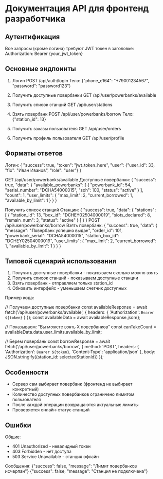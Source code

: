 # Документация API для фронтенд разработчика

## Аутентификация

Все запросы (кроме логина) требуют JWT токен в заголовке:
Authorization: Bearer {your_jwt_token}


## Основные эндпоинты

1. Логин
POST /api/auth/login
Тело: {"phone_e164": "+79001234567", "password": "password123"}

2. Получить доступные повербанки
GET /api/user/powerbanks/available

3. Получить список станций
GET /api/user/stations

4. Взять повербанк
POST /api/user/powerbanks/borrow
Тело: {"station_id": 13}


5. Получить заказы пользователя
GET /api/user/orders

6. Получить профиль пользователя
GET /api/user/profile


## Форматы ответов

Логин:
{
   "success": true,
  "token": "jwt_token_here",
  "user": {"user_id": 33, "fio": "Иван Иванов", "role": "user"}
}

GET /api/user/powerbanks/available
Доступные повербанки:
{
  "success": true,
  "data": {
    "available_powerbanks": [
      {
        "powerbank_id": 54,
        "serial_number": "DCHA54000015",
        "soh": 100,
        "status": "active"
      }
    ],
    "count": 1,
    "user_limits": {
      "max_limit": 2,
      "current_borrowed": 1,
      "available_by_limit": 1
    }
  }
}

 Получить список станций
Станции:
{
  "success": true,
  "data": {
    "stations": [
      {
        "station_id": 13,
        "box_id": "DCHEY02504000019",
        "slots_declared": 8,
        "remain_num": 3,
        "status": "active"
      }
    ]
  }
}
POST /api/user/powerbanks/borrow
Взять повербанк:
{
  "success": true,
  "data": {
    "message": "Повербанк успешно выдан",
    "order_id": 101,
    "powerbank_serial": "DCHA54000015",
    "station_box_id": "DCHEY02504000019",
    "user_limits": {
      "max_limit": 2,
      "current_borrowed": 1,
      "available_by_limit": 1
    }
  }
}


## Типовой сценарий использования

1. Получить доступные повербанки - показываем сколько можно взять
2. Получить список станций - показываем доступные станции
3. Взять повербанк - отправляем только station_id
4. Обновить интерфейс - уменьшаем счетчик доступных

Пример кода:

// Получаем доступные повербанки
const availableResponse = await fetch('/api/user/powerbanks/available', {
  headers: { 'Authorization': `Bearer ${token}` }
});
const availableData = await availableResponse.json();

// Показываем: "Вы можете взять X повербанков"
const canTakeCount = availableData.data.user_limits.available_by_limit;

// Берем повербанк
const borrowResponse = await fetch('/api/user/powerbanks/borrow', {
  method: 'POST',
  headers: { 
    'Authorization': `Bearer ${token}`,
    'Content-Type': 'application/json'
  },
  body: JSON.stringify({station_id: selectedStationId})
});


## Особенности

- Сервер сам выбирает повербанк (фронтенд не выбирает конкретный)
- Количество доступных повербанков ограничено лимитом пользователя
- После каждой операции возвращаются актуальные лимиты
- Проверяется онлайн-статус станций


## Ошибки

Общие:
- 401 Unauthorized - невалидный токен
- 403 Forbidden - нет доступа
- 503 Service Unavailable - станция офлайн

Сообщения:
{"success": false, "message": "Лимит повербанков исчерпан"}
{"success": false, "message": "Станция не подключена"}